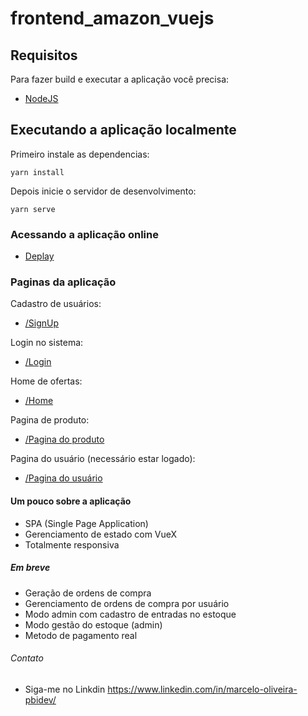 # frontend_amazon_vuejs

## Requisitos

Para fazer build e executar a aplicação você precisa:

- [NodeJS](https://nodejs.org/en/download/)

## Executando a aplicação localmente

Primeiro instale as dependencias:

```shell
yarn install
```

Depois inicie o servidor de desenvolvimento:

```shell
yarn serve
```
### Acessando a aplicação online

- [Deplay](https://amazon-clone-vuejs.netlify.app/)

### Paginas da aplicação

Cadastro de usuários:
- [/SignUp](https://amazon-clone-vuejs.netlify.app/signup)

Login no sistema:
- [/Login](https://amazon-clone-vuejs.netlify.app/login)

Home de ofertas:
- [/Home](https://amazon-clone-vuejs.netlify.app/)

Pagina de produto:
- [/Pagina do produto](https://amazon-clone-vuejs.netlify.app/buy-product/2)

Pagina do usuário (necessário estar logado):
- [/Pagina do usuário](https://amazon-clone-vuejs.netlify.app/profile/x)

#### Um pouco sobre a aplicação

- SPA (Single Page Application)
- Gerenciamento de estado com VueX
- Totalmente responsiva

##### Em breve

- Geração de ordens de compra
- Gerenciamento de ordens de compra por usuário
- Modo admin com cadastro de entradas no estoque
- Modo gestão do estoque (admin)
- Metodo de pagamento real

###### Contato

- Siga-me no Linkdin https://www.linkedin.com/in/marcelo-oliveira-pbidev/
